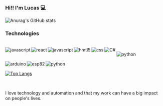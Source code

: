 ### Hi!! I'm Lucas 💻


![Anurag's GitHub stats](https://github-readme-stats.vercel.app/api?username=Luca-sketch&show_icons=true&theme=dark)

### Technologies

<div style= "display: inline_block"><br/>

 <img align="left" alt="javascript" src="https://img.shields.io/badge/Node.js-43853D?style=for-the-badge&logo=node.js&logoColor=white"/>

 <img align="left" alt="react" src="https://img.shields.io/badge/React-20232A?style=for-the-badge&logo=react&logoColor=61DAFB"/>

  <img align="left" alt="javascript" src="https://img.shields.io/badge/JavaScript-323330?style=for-the-badge&logo=javascript&logoColor=F7DF1E"/>

   <img align="left" alt="hmtl5" src="https://img.shields.io/badge/HTML5-E34F26?style=for-the-badge&logo=html5&logoColor=white"/>

 <img align="left" alt="css" src="https://img.shields.io/badge/CSS3-1572B6?style=for-the-badge&logo=css3&logoColor=white"/>

 <img align="left" alt="C#" src="https://img.shields.io/badge/.NET-5C2D91?style=for-the-badge&logo=.net&logoColor=white"/>

 <img align="center" alt="python" src="https://img.shields.io/badge/Python-14354C?style=for-the-badge&logo=python&logoColor=white"/><br/>

<img align="left" alt="arduino" src="https://img.shields.io/badge/Arduino-00979D?style=for-the-badge&logo=Arduino&logoColor=white"/>

<img align="left" alt="esp82" src="https://img.shields.io/badge/Raspberry%20Pi-A22846?style=for-the-badge&logo=Raspberry%20Pi&logoColor=white"/>



<img align="center" alt="python" src="https://img.shields.io/badge/espressif-E7352C?style=for-the-badge&logo=espressif&logoColor=white"/>
 
 [![Top Langs](https://github-readme-stats.vercel.app/api/top-langs/?username=anuraghazra)](https://github.com/anuraghazra/github-readme-stats)
    
</div><br/>

I love technology and automation and that my work can have a big impact on people's lives.
  
  
